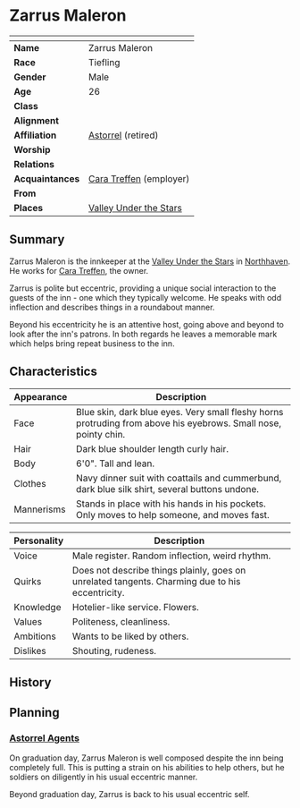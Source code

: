 # Zarrus Maleron

| []() | |
| --- | --- |
| **Name** | Zarrus Maleron |
| **Race** | Tiefling |
| **Gender** | Male |
| **Age** | 26 |
| **Class** | |
| **Alignment** | |
| **Affiliation** | [Astorrel](../civilisations/kingdom-of-astor/organisations/astorrel/astorrel.md) (retired) |
| **Worship** | |
| **Relations** | |
| **Acquaintances** | [Cara Treffen](cara-treffen.md) (employer) |
| **From** | |
| **Places** | [Valley Under the Stars](../places/buildings/inns-taverns/valley-under-the-stars.md) |

## Summary

Zarrus Maleron is the innkeeper at the [Valley Under the Stars](../places/buildings/inns-taverns/valley-under-the-stars.md) in [Northhaven](../places/cities/northhaven.md). He works for [Cara Treffen](cara-treffen.md), the owner.

Zarrus is polite but eccentric, providing a unique social interaction to the guests of the inn - one which they typically welcome. He speaks with odd inflection and describes things in a roundabout manner.

Beyond his eccentricity he is an attentive host, going above and beyond to look after the inn's patrons. In both regards he leaves a memorable mark which helps bring repeat business to the inn.

## Characteristics

| Appearance | Description |
| --- | --- |
| Face | Blue skin, dark blue eyes. Very small fleshy horns protruding from above his eyebrows. Small nose, pointy chin. |
| Hair | Dark blue shoulder length curly hair. |
| Body | 6'0". Tall and lean. |
| Clothes | Navy dinner suit with coattails and cummerbund, dark blue silk shirt, several buttons undone. |
| Mannerisms | Stands in place with his hands in his pockets. Only moves to help someone, and moves fast. |

| Personality | Description |
| --- | --- |
| Voice | Male register. Random inflection, weird rhythm. |
| Quirks | Does not describe things plainly, goes on unrelated tangents. Charming due to his eccentricity. |
| Knowledge | Hotelier-like service. Flowers. |
| Values | Politeness, cleanliness. |
| Ambitions | Wants to be liked by others. |
| Dislikes | Shouting, rudeness. |

## History

## Planning

### [Astorrel Agents](../../campaigns/astorrel-agents/README.md)

On graduation day, Zarrus Maleron is well composed despite the inn being completely full. This is putting a strain on his abilities to help others, but he soldiers on diligently in his usual eccentric manner.

Beyond graduation day, Zarrus is back to his usual eccentric self.
